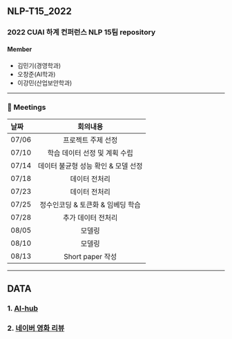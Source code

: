 ## NLP-T15_2022
### 2022 CUAI 하계 컨퍼런스 NLP 15팀 repository

#### Member
* 김민기(경영학과)
* 오창준(AI학과)
* 이강민(산업보안학과)
--- 
### :calendar: Meetings
|날짜|회의내용|
|:---|:----------------:|
|07/06| 프로젝트 주제 선정 |
|07/10| 학습 데이터 선정 및 계획 수립 |
|07/14| 데이터 불균형 성능 확인 & 모델 선정 |
|07/18| 데이터 전처리 |
|07/23| 데이터 전처리 |
|07/25| 정수인코딩 & 토큰화 & 임베딩 학습 |
|07/28| 추가 데이터 전처리 |
|08/05| 모델링 |
|08/10| 모델링 |
|08/13| Short paper 작성 |

---
## DATA
### 1. [AI-hub](https://aihub.or.kr/aihubdata/data/view.do?currMenu=115&topMenu=100&aihubDataSe=realm&dataSetSn=86)  
  
  
### 2. [네이버 영화 리뷰](https://raw.githubusercontent.com/CUAI-CAU/2022_Summer_NLP_T15/main/nsmc_data.txt)
